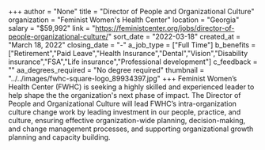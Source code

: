 +++
author = "None"
title = "Director of People and Organizational Culture"
organization = "Feminist Women's Health Center"
location = "Georgia"
salary = "$59,992"
link = "https://feministcenter.org/jobs/director-of-people-organizational-culture/"
sort_date = "2022-03-18"
created_at = "March 18, 2022"
closing_date = "-"
a_job_type = ["Full Time"]
b_benefits = ["Retirement","Paid Leave","Health Insurance","Dental","Vision","Disability insurance","FSA","Life insurance","Professional development"]
c_feedback = ""
aa_degrees_required = "No degree required"
thumbnail = "../../images/fwhc-square-logo_89934397.jpg"
+++
Feminist Women’s Health Center (FWHC) is seeking a highly skilled and experienced leader to help shape the the organization's next phase of impact. The Director of People and Organizational Culture will lead FWHC’s intra-organization culture change work by leading investment in our people, practice, and culture, ensuring effective organization-wide planning, decision-making, and change management processes, and supporting organizational growth planning and capacity building.